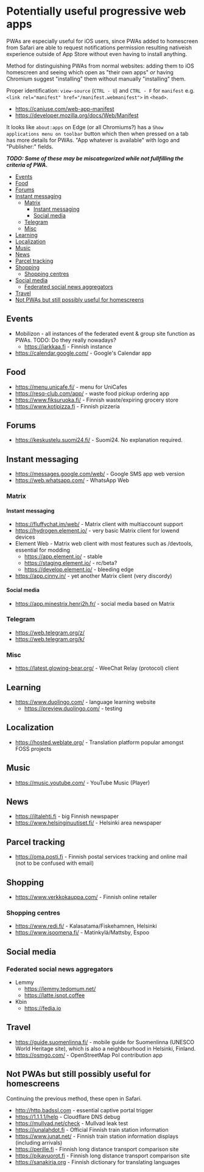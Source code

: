 # Potentially useful progressive web apps

PWAs are especially useful for iOS users, since PWAs added to homescreen
from Safari are able to request notifications permission resulting
nativeish experience outside of App Store without even having to
install anything.

Method for distinguishing PWAs from normal websites: adding them to
iOS homescreen and seeing which open as "their own apps" _or_ having
Chromium suggest "installing" them without manually "installing" them.

Proper identification: `view-source` (`CTRL - U`) and `CTRL - F` for
`manifest` e.g. `<link rel="manifest" href="/manifest.webmanifest">` in `<head>`.

- https://caniuse.com/web-app-manifest
- https://developer.mozilla.org/docs/Web/Manifest

It looks like `about:apps` on Edge (or all Chromiums?) has a
`Show applications menu on toolbar` button which then when pressed on a tab
has more details for PWAs. "App whatever is available" with logo and "Publisher:"
fields.

**_TODO: Some of these may be miscategorized while not fullfilling the criteria of PWA._**

<!-- prettier-ignore-start -->

<!-- START doctoc generated TOC please keep comment here to allow auto update -->
<!-- DON'T EDIT THIS SECTION, INSTEAD RE-RUN doctoc TO UPDATE -->

- [Events](#events)
- [Food](#food)
- [Forums](#forums)
- [Instant messaging](#instant-messaging)
  - [Matrix](#matrix)
    - [Instant messaging](#instant-messaging-1)
    - [Social media](#social-media)
  - [Telegram](#telegram)
  - [Misc](#misc)
- [Learning](#learning)
- [Localization](#localization)
- [Music](#music)
- [News](#news)
- [Parcel tracking](#parcel-tracking)
- [Shopping](#shopping)
  - [Shopping centres](#shopping-centres)
- [Social media](#social-media-1)
  - [Federated social news aggregators](#federated-social-news-aggregators)
- [Travel](#travel)
- [Not PWAs but still possibly useful for homescreens](#not-pwas-but-still-possibly-useful-for-homescreens)

<!-- END doctoc generated TOC please keep comment here to allow auto update -->

<!-- prettier-ignore-end -->

## Events

- Mobilizon - all instances of the federated event & group site function as
  PWAs. TODO: Do they really nowadays?
  - https://jarkkaa.fi - Finnish instance
- https://calendar.google.com/ - Google's Calendar app

## Food

- https://menu.unicafe.fi/ - menu for UniCafes
- https://resq-club.com/app/ - waste food pickup ordering app
- https://www.fiksuruoka.fi/ - Finnish waste/expiring grocery store
- https://www.kotipizza.fi - Finnish pizzeria

## Forums

- https://keskustelu.suomi24.fi/ - Suomi24. No explanation required.

## Instant messaging

- https://messages.google.com/web/ - Google SMS app web version
- https://web.whatsapp.com/ - WhatsApp Web

### Matrix

#### Instant messaging

- https://fluffychat.im/web/ - Matrix client with multiaccount support
- https://hydrogen.element.io/ - very basic Matrix client for lowend devices
- Element Web - Matrix web client with most features such as /devtools, essential for modding
  - https://app.element.io/ - stable
  - https://staging.element.io/ - rc/beta?
  - https://develop.element.io/ - bleeding edge
- https://app.cinny.in/ - yet another Matrix client (very discordy)

#### Social media

- https://app.minestrix.henri2h.fr/ - social media based on Matrix

### Telegram

- https://web.telegram.org/z/
- https://web.telegram.org/k/

### Misc

- https://latest.glowing-bear.org/ - WeeChat Relay (protocol) client

## Learning

- https://www.duolingo.com/ - language learning website
  - https://preview.duolingo.com/ - testing

## Localization

- https://hosted.weblate.org/ - Translation platform popular amongst FOSS projects

## Music

- https://music.youtube.com/ - YouTube Music (Player)

## News

- https://iltalehti.fi - big Finnish newspaper
- https://www.helsinginuutiset.fi/ - Helsinki area newspaper

## Parcel tracking

- https://oma.posti.fi - Finnish postal services tracking and online mail
  (not to be confused with email)

## Shopping

- https://www.verkkokauppa.com/ - Finnish online retailer

### Shopping centres

- https://www.redi.fi/ - Kalasatama/Fiskehamnen, Helsinki
- https://www.isoomena.fi/ - Matinkylä/Mattsby, Espoo

## Social media

### Federated social news aggregators

- Lemmy
  - https://lemmy.tedomum.net/
  - https://latte.isnot.coffee
- Kbin
  - https://fedia.io

## Travel

- https://guide.suomenlinna.fi/ - mobile guide for Suomenlinna (UNESCO World Heritage site),
  which is also a neighbourhood in Helsinki, Finland.
- https://osmgo.com/ - OpenStreetMap PoI contribution app

## Not PWAs but still possibly useful for homescreens

Continuing the previous method, these open in Safari.

- http://http.badssl.com - essential captive portal trigger
- https://1.1.1.1/help - Cloudflare DNS debug
- https://mullvad.net/check - Mullvad leak test
- https://junalahdot.fi - Official Finnish train station information
- https://www.junat.net/ - Finnish train station information displays (including arrivals)
- https://perille.fi - Finnish long distance transport comparison site
- https://pikavuorot.fi - Finnish long distance transport comparison site
- https://sanakirja.org - Finnish dictionary for translating languages
